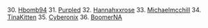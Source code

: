 30\. [Hbomb94](floor3/Hbomb94)
31\. [Purpled](floor3/Purpled)
32\. [Hannahxxrose](floor3/Hannahxxrose)
33\. [Michaelmcchill](floor3/Michaelmcchill)
34\. [TinaKitten](floor3/TinaKitten)
35\. [Cyberonix](floor3/Cyberonix)
36\. [BoomerNA](floor3/BoomerNA)
